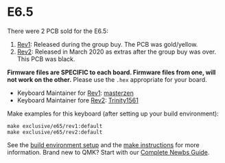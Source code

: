 # E6.5

There were 2 PCB sold for the E6.5:

1. [Rev1](rev1/): Released during the group buy.  The PCB was gold/yellow.
2. [Rev2](rev2/): Released in March 2020 as extras after the group buy was over.  This PCB was black.


 **Firmware files are SPECIFIC to each board. Firmware files from one, will not work on the other.** Please use the `.hex` appropriate for your board.

* Keyboard Maintainer for [Rev1](rev/): [masterzen](https://github.com/masterzen)  
* Keyboard Maintainer fore [Rev2](rev2/): [Trinity1561](https://github.com/trinit1561)

Make examples for this keyboard (after setting up your build environment):

    make exclusive/e65/rev1:default
    make exclusive/e65/rev2:default

See the [build environment setup](https://docs.qmk.fm/#/getting_started_build_tools) and the [make instructions](https://docs.qmk.fm/#/getting_started_make_guide) for more information. Brand new to QMK? Start with our [Complete Newbs Guide](https://docs.qmk.fm/#/newbs).
